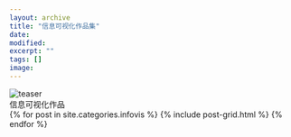 ```yaml
---
layout: archive
title: "信息可视化作品集"
date: 
modified:
excerpt: ""
tags: []
image: 
---
```

<img src="https://RyanFeng123.github.io/images/visualization.png" alt="teaser" itemprop="image">
<br/>信息可视化作品
<div class="tiles">
{% for post in site.categories.infovis %}
  {% include post-grid.html %}
{% endfor %}
</div><!-- /.tiles 把所有categories 有 infovis 的列出来-->

